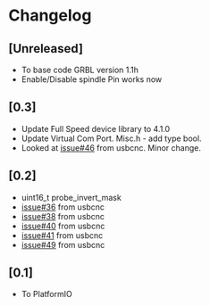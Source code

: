 # Changelog

## [Unreleased]

- To base code GRBL version 1.1h
- Enable/Disable spindle Pin works now

## [0.3]

- Update Full Speed device library to 4.1.0
- Update Virtual Com Port. Misc.h - add type bool.
- Looked at [issue#46](https://github.com/usbcnc/grbl/issues/46) from usbcnc.
  Minor change.

## [0.2]

- uint16_t probe_invert_mask
- [issue#36](https://github.com/usbcnc/grbl/issues/36) from usbcnc
- [issue#38](https://github.com/usbcnc/grbl/issues/38) from usbcnc
- [issue#40](https://github.com/usbcnc/grbl/issues/40) from usbcnc
- [issue#41](https://github.com/usbcnc/grbl/issues/41) from usbcnc
- [issue#49](https://github.com/usbcnc/grbl/issues/49) from usbcnc

## [0.1]

- To PlatformIO